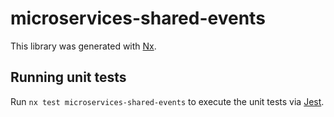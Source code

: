 # microservices-shared-events

This library was generated with [Nx](https://nx.dev).

## Running unit tests

Run `nx test microservices-shared-events` to execute the unit tests via [Jest](https://jestjs.io).
